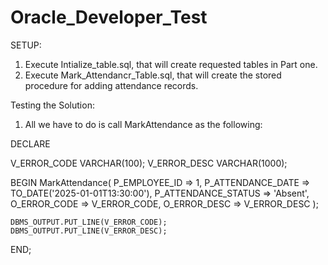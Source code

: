 # Oracle_Developer_Test

SETUP:
1. Execute Intialize_table.sql, that will create requested tables in Part one.
2. Execute Mark_Attendancr_Table.sql, that will create the stored procedure for adding attendance records.

Testing the Solution:
1. All we have to do is call MarkAttendance as the following:

DECLARE

V_ERROR_CODE VARCHAR(100);
V_ERROR_DESC VARCHAR(1000);

BEGIN
MarkAttendance(
    P_EMPLOYEE_ID => 1,
    P_ATTENDANCE_DATE => TO_DATE('2025-01-01T13:30:00'),
    P_ATTENDANCE_STATUS => 'Absent',
    O_ERROR_CODE => V_ERROR_CODE,
    O_ERROR_DESC => V_ERROR_DESC
    );

    DBMS_OUTPUT.PUT_LINE(V_ERROR_CODE);
    DBMS_OUTPUT.PUT_LINE(V_ERROR_DESC);

END;
